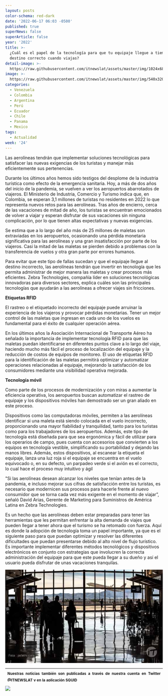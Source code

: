 ```yaml
---
layout: posts
color-schema: red-dark
date: '2022-06-17 06:03 -0500'
published: true
superNews: false
superArticle: false
year: '2022'
title: >-
  ¿Cuál es el papel de la tecnología para que tu equipaje llegue a tiempo y al
  destino correcto cuando viajas? 
detail-image: >-
  https://raw.githubusercontent.com/itnewslat/assets/master/img/1024x680/Viajeros-g.jpg
image: >-
  https://raw.githubusercontent.com/itnewslat/assets/master/img/540x320/Viajeros-p.jpg
categories:
  - Venezuela
  - Colombia
  - Argentina
  - Perú
  - Ecuador
  - Chile
  - Panama
  - Mexico
tags:
  - Actualidad
week: '24'
---
```

Las aerolíneas tendrán que implementar soluciones tecnológicas para satisfacer las nuevas exigencias de los turistas y manejar más eficientemente sus pertenencias. 

Durante los últimos años hemos sido testigos del desplome de la industria turística como efecto de la emergencia sanitaria. Hoy, a más de dos años del inicio de la pandemia, se vuelven a ver los aeropuertos abarrotados de viajeros. El Ministerio de Industria, Comercio y Turismo indica que, en Colombia, se esperan 3,1 millones de turistas no residentes en 2022 lo que representa nuevos retos para las aerolíneas. Tras años de encierro, cerca de las vacaciones de mitad de año, los turistas se encuentran emocionados de volver a viajar y esperan disfrutar de sus vacaciones sin ninguna complicación, por lo que tienen altas expectativas y nuevas exigencias.  

Se estima que a lo largo del año más de 25 millones de maletas son extraviadas en los aeropuertos, ocasionando una pérdida monetaria significativa para las aerolíneas y una gran insatisfacción por parte de los viajeros. Casi la mitad de las maletas se pierden debido a problemas con la transferencia de vuelos y otra gran parte por errores humanos.  

Para evitar que este tipo de fallas sucedan y que el equipaje llegue al destino incorrecto, las aerolíneas tendrán que invertir en tecnología que les permita administrar de mejor manera las maletas y crear procesos más eficientes. Zebra Technologies, compañía líder en soluciones tecnológicas innovadoras para diversos sectores, explica cuáles son las principales tecnologías que ayudarán a las aerolíneas a ofrecer viajes sin fricciones.  

**Etiquetas RFID** 

El rastreo o el etiquetado incorrecto del equipaje puede arruinar la experiencia de los viajeros y provocar pérdidas monetarias. Tener un mejor control de las maletas que ingresan en cada uno de los vuelos es fundamental para el éxito de cualquier operación aérea.  

En los últimos años la Asociación Internacional de Transporte Aéreo ha señalado la importancia de implementar tecnología RFID para que las maletas puedan identificarse en diferentes puntos clave a lo largo del viaje, haciendo mucho más fácil el proceso de localización del equipaje y la reducción de costos de equipos de monitoreo. El uso de etiquetas RFID para la identificación de las maletas permitirá optimizar y automatizar operaciones relacionadas al equipaje, mejorando la satisfacción de los consumidores mediante una visibilidad operativa mejorada. 

**Tecnología móvil** 

Como parte de los procesos de modernización y con miras a aumentar la eficiencia operativa, los aeropuertos buscan automatizar el rastreo de equipaje y los dispositivos móviles han demostrado ser un gran aliado en este proceso.  

Dispositivos como las computadoras móviles, permiten a las aerolíneas identificar si una maleta está siendo colocada en el vuelo incorrecto, proporcionando una mayor fiabilidad y tranquilidad, tanto para los turistas como para los trabajadores de los aeropuertos. Además, este tipo de tecnología está diseñada para que sea ergonómica y fácil de utilizar para los operarios de campo, pues cuenta con accesorios que convierten a los equipos en tecnología vestible, simplificando su portabilidad y dejando las manos libres. Además, estos dispositivos, al escanear la etiqueta el equipaje, lanza una luz roja si el equipaje se encuentra en el vuelo equivocado o, en su defecto, un parpadeo verde si el avión es el correcto, lo cual hace el proceso muy intuitivo y ágil  

"Si las aerolíneas desean alcanzar los niveles que tenían antes de la pandemia, e incluso mejorar sus cifras de satisfacción entre los turistas, es necesario que modernicen sus procesos para hacerle frente al nuevo consumidor que se torna cada vez más exigente en el momento de viajar”, señaló David Arias, Gerente de Marketing para Suministros de América Latina en Zebra Technologies.   

Es un hecho que las aerolíneas deben estar preparadas para tener las herramientas que les permitan enfrentar la alta demanda de viajes que pueden llegar a tener ahora que el turismo se ha retomado con fuerza. Aquí es donde la adopción de tecnología toma un papel importante, ya que es el siguiente paso para que puedan optimizar y resolver las diferentes dificultades que puedan presentarse debido al alto nivel de flujo turístico. Es importante implementar diferentes métodos tecnológicos y dispositivos electrónicos en conjunto con estrategias que involucren la correcta administración del equipaje para que este pueda llegar a su dueño y así el usuario pueda disfrutar de unas vacaciones tranquilas.

![](https://raw.githubusercontent.com/itnewslat/assets/master/img/540x320/Viajeros-p.jpg)

<table style="height: 42px;" width="569">
<tbody>
<tr>
<td style="text-align: justify;"><sub><strong>Nuestras noticias también son publicadas a través de nuestra cuenta en Twitter <a href="https://twitter.com/itnewslat?lang=es">@ITNEWSLAT</a> y en la aplicación <a href="https://squidapp.co/en/">SQUID</a></strong></sub></td>
</tr>
</tbody>
</table>

<img src="https://tracker.metricool.com/c3po.jpg?hash=56f88a41e39ab42c063cc51676587a04"/>